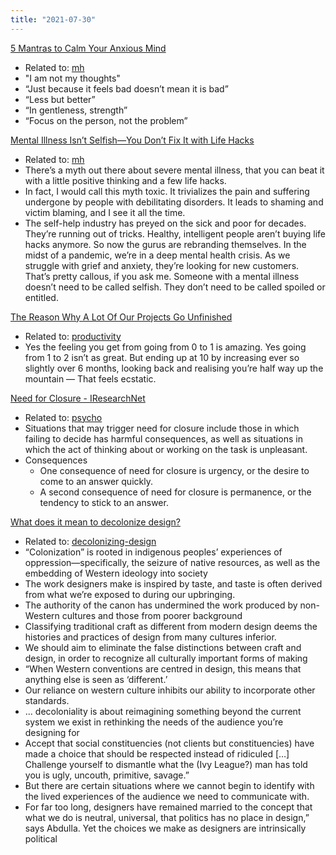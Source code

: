 ```yaml
---
title: "2021-07-30"
---
```


[5 Mantras to Calm Your Anxious Mind]()
-  Related to: [mh](moc/mental-health.md)
- "I am not my thoughts"
- “Just because it feels bad doesn’t mean it is bad”
- “Less but better”
- “In gentleness, strength”
-  “Focus on the person, not the problem”


[Mental Illness Isn’t Selfish—You Don’t Fix It with Life Hacks](https://jessicalexicus.medium.com/mental-illness-isnt-selfish-and-you-don-t-cure-it-with-life-hacks-d0955259e233)
- Related to: [mh](moc/mental-health.md)
- There’s a myth out there about severe mental illness, that you can beat it with a little positive thinking and a few life hacks.
- In fact, I would call this myth toxic. It trivializes the pain and suffering undergone by people with debilitating disorders. It leads to shaming and victim blaming, and I see it all the time.
- The self-help industry has preyed on the sick and poor for decades. They’re running out of tricks. Healthy, intelligent people aren’t buying life hacks anymore. So now the gurus are rebranding themselves. In the midst of a pandemic, we’re in a deep mental health crisis. As we struggle with grief and anxiety, they’re looking for new customers. That’s pretty callous, if you ask me. Someone with a mental illness doesn’t need to be called selfish. They don’t need to be called spoiled or entitled.

[The Reason Why A Lot Of Our Projects Go Unfinished](https://medium.com/the-post-grad-survival-guide/how-to-finish-your-projects-e96bddd553d7)
- Related to: [productivity](moc/productivity.md)
- Yes the feeling you get from going from 0 to 1 is amazing. Yes going from 1 to 2 isn’t as great. But ending up at 10 by increasing ever so slightly over 6 months, looking back and realising you’re half way up the mountain — That feels ecstatic.

[Need for Closure - IResearchNet](http://psychology.iresearchnet.com/social-psychology/personality/need-for-closure/)
- Related to: [psycho](moc/psychology.md)
- Situations that may trigger need for closure include those in which failing to decide has harmful consequences, as well as situations in which the act of thinking about or working on the task is unpleasant.
- Consequences
	- One consequence of need for closure is urgency, or the desire to come to an answer quickly.
	- A second consequence of need for closure is permanence, or the tendency to stick to an answer.

[What does it mean to decolonize design?](https://eyeondesign.aiga.org/what-does-it-mean-to-decolonize-design/)
- Related to: [decolonizing-design](notes/arts/decolonizing-design)
- “Colonization” is rooted in indigenous peoples’ experiences of oppression—specifically, the seizure of native resources, as well as the embedding of Western ideology into society
- The work designers make is inspired by taste, and taste is often derived from what we’re exposed to during our upbringing.
- The authority of the canon has undermined the work produced by non-Western cultures and those from poorer background
- Classifying traditional craft as different from modern design deems the histories and practices of design from many cultures inferior.
- We should aim to eliminate the false distinctions between craft and design, in order to recognize all culturally important forms of making
- “When Western conventions are centred in design, this means that anything else is seen as ‘different.’
- Our reliance on western culture inhibits our ability to incorporate other standards.
- ... decoloniality is about reimagining something beyond the current system we exist in rethinking the needs of the audience you’re designing for
- Accept that social constituencies (not clients but constituencies) have made a choice that should be respected instead of ridiculed […] Challenge yourself to dismantle what the (Ivy League?) man has told you is ugly, uncouth, primitive, savage.”
- But there are certain situations where we cannot begin to identify with the lived experiences of the audience we need to communicate with.
- For far too long, designers have remained married to the concept that what we do is neutral, universal, that politics has no place in design,” says Abdulla. Yet the choices we make as designers are intrinsically political